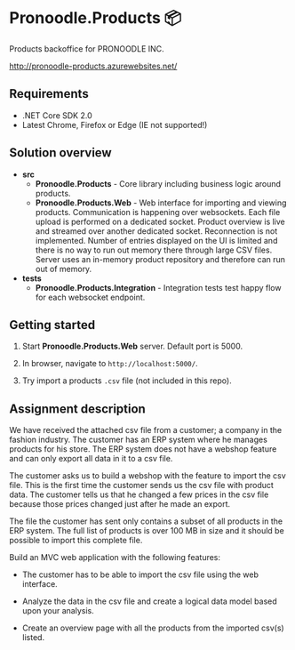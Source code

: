 # Pronoodle.Products 📦

Products backoffice for PRONOODLE INC.

http://pronoodle-products.azurewebsites.net/

## Requirements

- .NET Core SDK 2.0
- Latest Chrome, Firefox or Edge (IE not supported!)

## Solution overview

- **src**
  - **Pronoodle.Products** - Core library including business logic around products.
  - **Pronoodle.Products.Web** - Web interface for importing and viewing products. Communication is happening over websockets. Each file upload is performed on a dedicated socket. Product overview is live and streamed over another dedicated socket. Reconnection is not implemented. Number of entries displayed on the UI is limited and there is no way to run out memory there through large CSV files. Server uses an in-memory product repository and therefore can run out of memory.
- **tests**
  - **Pronoodle.Products.Integration** - Integration tests test happy flow for each websocket endpoint.

## Getting started

1. Start **Pronoodle.Products.Web** server. Default port is 5000.

2. In browser, navigate to `http://localhost:5000/`.

3. Try import a products `.csv` file (not included in this repo).

## Assignment description

We have received the attached csv file from a customer; a company in the fashion industry. The customer has an ERP system where he manages products for his store. The ERP system does not have a webshop feature and can only export all data in it to a csv file.

The customer asks us to build a webshop with the feature to import the csv file. This is the first time the customer sends us the csv file with product data. The customer tells us that he changed a few prices in the csv file because those prices changed just after he made an export.

The file the customer has sent only contains a subset of all products in the ERP system. The full list of products is over 100 MB in size and it should be possible to import this complete file.

Build an MVC web application with the following features:

- The customer has to be able to import the csv file using the web interface.

- Analyze the data in the csv file and create a logical data model based upon your analysis.

- Create an overview page with all the products from the imported csv(s) listed.
